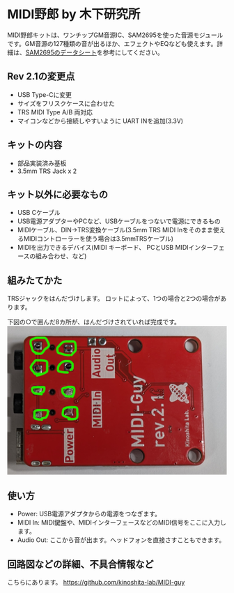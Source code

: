 # MIDI野郎 by 木下研究所

MIDI野郎キットは、ワンチップGM音源IC、SAM2695を使った音源モジュールです。GM音源の127種類の音が出るほか、エフェクトやEQなども使えます。詳細は、[SAM2695のデータシート](https://www.dream.fr/pdf/Serie2000/SAM_Datasheets/SAM2695.pdf)を参考にしてください。

## Rev 2.1の変更点

- USB Type-Cに変更
- サイズをフリスクケースに合わせた
- TRS MIDI Type A/B 両対応
- マイコンなどから接続しやすいように UART INを追加(3.3V)

## キットの内容

- 部品実装済み基板
- 3.5mm TRS Jack x 2

## キット以外に必要なもの

- USB Cケーブル
- USB電源アダプターやPCなど、USBケーブルをつないで電源にできるもの
- MIDIケーブル、DIN->TRS変換ケーブル(3.5mm TRS MIDI Inをそのまま使えるMIDIコントローラーを使う場合は3.5mmTRSケーブル)
- MIDIを出力できるデバイス(MIDI キーボード、 PCとUSB MIDIインターフェースの組み合わせ、など)

## 組みたてかた

TRSジャックをはんだづけします。
ロットによって、1つの場合と2つの場合があります。

下図の○で囲んだ8カ所が、はんだづけされていれば完成です。
![how to solder](images/how_to_solder_rev2_1.png)  

## 使い方

- Power: USB電源アダプタからの電源をつなぎます。
- MIDI In: MIDI鍵盤や、MIDIインターフェースなどのMIDI信号をここに入力します。
- Audio Out: ここから音が出ます。ヘッドフォンを直接さすこともできます。

## 回路図などの詳細、不具合情報など

こちらにあります。
<https://github.com/kinoshita-lab/MIDI-guy>
